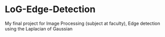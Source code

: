 LoG-Edge-Detection
==================

My final project for Image Processing (subject at faculty), Edge detection using the Laplacian of Gaussian